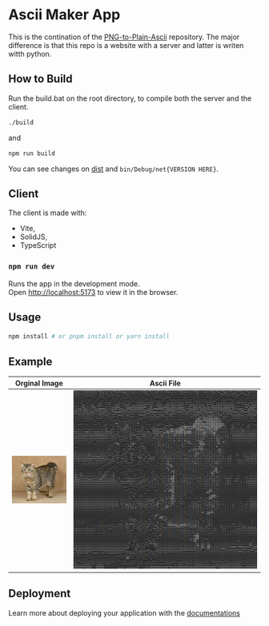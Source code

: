 # Ascii Maker App

This is the contination of the [PNG-to-Plain-Ascii](https://github.com/Blockitifluy/PNG-to-Plain-Ascii) repository. The major difference is that this repo is a website with a server and latter is writen witth python.

## How to Build

Run the build.bat on the root directory, to compile both the server and the client.

```bat
./build
```

and

```bat
npm run build
```

You can see changes on [dist](dist/) and `bin/Debug/net{VERSION HERE}`.

## Client

The client is made with:

- Vite,
- SolidJS,
- TypeScript

### `npm run dev`

Runs the app in the development mode.<br>
Open [http://localhost:5173](http://localhost:5173) to view it in the browser.

## Usage

```bash
npm install # or pnpm install or yarn install
```

## Example

| Orginal Image           | Ascii File                        |
| ----------------------- | --------------------------------- |
| ![cat](example/cat.jpg) | ![cat result](example/result.png) |

## Deployment

Learn more about deploying your application with the [documentations](https://vite.dev/guide/static-deploy.html)
